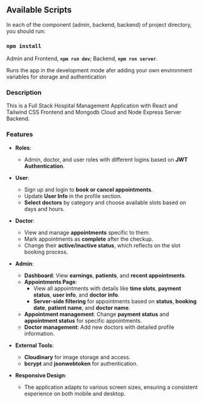 ## Available Scripts

In each of the component (admin, backend, backend) of project directory, you should run:


### `npm install`
 Admin and Frontend, **`npm run dev`**; 
 Backend, **`npm run server`**.

Runs the app in the development mode afer adding your own environment variables for storage and authentication


### Description

This is a Full Stack Hospital Management Application with React and Tailwind CSS Frontend and Mongodb Cloud and Node Express Server Backend. 

### Features

- **Roles**: 
  - Admin, doctor, and user roles with different logins based on **JWT Authentication**.
  
- **User**:
  - Sign up and login to **book or cancel appointments**.
  - Update **User Info** in the profile section.
  - **Select doctors** by category and choose available slots based on days and hours.
  
- **Doctor**:
  - View and manage **appointments** specific to them.
  - Mark appointments as **complete** after the checkup.
  - Change their **active/inactive status**, which reflects on the slot booking process.
  
- **Admin**:
  - **Dashboard**: View **earnings**, **patients**, and **recent appointments**.
  - **Appointments Page**: 
    - View all appointments with details like **time slots**, **payment status**, **user info**, and **doctor info**.
    - **Server-side filtering** for appointments based on **status**, **booking date**, **patient name**, and **doctor name**.
  - **Appointment management**: Change **payment status** and **appointment status** for specific appointments.
  - **Doctor management**: Add new doctors with detailed profile information.
  
- **External Tools**:
  - **Cloudinary** for image storage and access.
  - **bcrypt** and **jsonwebtoken** for authentication.
  
- **Responsive Design**: 
  - The application adapts to various screen sizes, ensuring a consistent experience on both mobile and desktop.





